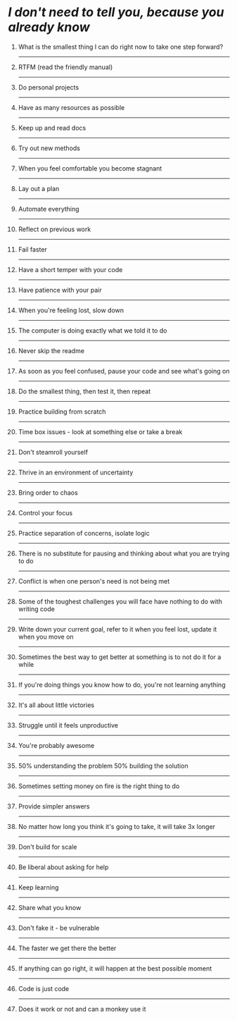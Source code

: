 # _I don't need to tell you, because you already know_

1.  What is the smallest thing I can do right now to take one step forward?

    ***

1.  RTFM (read the friendly manual)

    ***

1.  Do personal projects

    ***

1.  Have as many resources as possible

    ***

1.  Keep up and read docs

    ***

1.  Try out new methods

    ***

1.  When you feel comfortable you become stagnant

    ***

1.  Lay out a plan

    ***

1.  Automate everything

    ***

1.  Reflect on previous work

    ***

1.  Fail faster

    ***

1.  Have a short temper with your code

    ***

1.  Have patience with your pair

    ***

1.  When you're feeling lost, slow down

    ***

1.  The computer is doing exactly what we told it to do

    ***

1.  Never skip the readme

    ***

1.  As soon as you feel confused, pause your code and see what's going on

    ***

1.  Do the smallest thing, then test it, then repeat

    ***

1.  Practice building from scratch

    ***

1.  Time box issues - look at something else or take a break

    ***

1.  Don't steamroll yourself

    ***

1.  Thrive in an environment of uncertainty

    ***

1.  Bring order to chaos

    ***

1.  Control your focus

    ***

1.  Practice separation of concerns, isolate logic

    ***

1.  There is no substitute for pausing and thinking about what you are trying to
    do

    ***

1.  Conflict is when one person's need is not being met

    ***

1.  Some of the toughest challenges you will face have nothing to do with
    writing code

    ***

1.  Write down your current goal, refer to it when you feel lost, update it when
    you move on

    ***

1.  Sometimes the best way to get better at something is to not do it for a
    while

    ***

1.  If you're doing things you know how to do, you're not learning anything

    ***

1.  It's all about little victories

    ***

1.  Struggle until it feels unproductive

    ***

1.  You're probably awesome

    ***

1.  50% understanding the problem 50% building the solution

    ***

1.  Sometimes setting money on fire is the right thing to do

    ***

1.  Provide simpler answers

    ***

1.  No matter how long you think it's going to take, it will take 3x longer

    ***

1.  Don't build for scale

    ***

1.  Be liberal about asking for help

    ***

1.  Keep learning

    ***

1.  Share what you know

    ***

1.  Don't fake it - be vulnerable

    ***

1.  The faster we get there the better

    ***

1.  If anything can go right, it will happen at the best possible moment

    ***

1.  Code is just code

    ***

1.  Does it work or not and can a monkey use it

